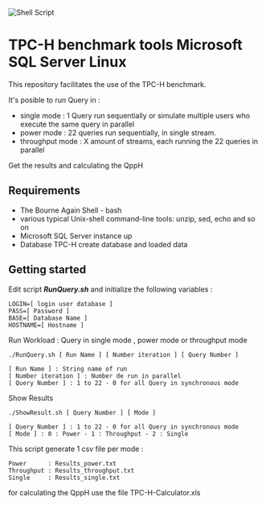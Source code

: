 ![Shell Script](https://img.shields.io/badge/shell_script-%23121011.svg?style=for-the-badge&logo=gnu-bash&logoColor=white)


# TPC-H benchmark tools Microsoft SQL Server Linux
This repository facilitates the use of the TPC-H benchmark.


It's posible to run Query in :
* single mode : 1 Query run sequentially or simulate multiple users who execute the same query in parallel
* power mode  : 22 queries run sequentially, in single stream. 
* throughput mode :  X amount of streams, each running the 22 queries in parallel

Get the results and calculating the QppH

## Requirements

* The Bourne Again Shell - bash
* various typical Unix-shell command-line tools: unzip, sed, echo and so on
* Microsoft SQL Server instance up
* Database TPC-H create database and loaded data

## Getting started

Edit script ***RunQuery.sh*** and initialize the following variables :
```
LOGIN=[ login user database ]
PASS=[ Password ] 
BASE=[ Database Name ]
HOSTNAME=[ Hostname ]
```
Run Workload : Query in single mode , power mode or throughput mode

```
./RunQuery.sh [ Run Name ] [ Number iteration ] [ Query Number ] 
```
```
[ Run Name ] : String name of run
[ Number iteration ] : Number de run in parallel
[ Query Number ] : 1 to 22 - 0 for all Query in synchronous mode
```
Show Results

```
./ShowResult.sh [ Query Number ] [ Mode ]
```
```
[ Query Number ] : 1 to 22 - 0 for all Query in synchronous mode
[ Mode ] : 0 : Power - 1 : Throughput - 2 : Single
```
This script generate 1 csv file per mode :
```
Power      : Results_power.txt
Throughput : Results_throughput.txt
Single     : Results_single.txt
```
for calculating the QppH use the file TPC-H-Calculator.xls
